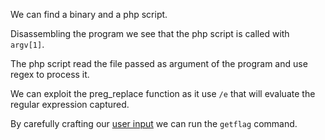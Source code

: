 We can find a binary and a php script.

Disassembling the program we see that the php script is called with `argv[1]`.

The php script read the file passed as argument of the program and use regex to process it.

We can exploit the preg_replace function as it use `/e` that will evaluate the regular expression captured.

By carefully crafting our [user input](./php_exploit) we can run the `getflag` command.